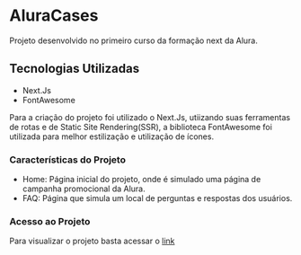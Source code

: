 # AluraCases

Projeto desenvolvido no primeiro curso da formação next da Alura.

## Tecnologias Utilizadas

- Next.Js
- FontAwesome

Para a criação do projeto foi utilizado o Next.Js, utiizando suas ferramentas de rotas e de Static Site Rendering(SSR), a biblioteca FontAwesome foi utilizada para melhor estilização e utilização de ícones.

### Características do Projeto

- Home: Página inicial do projeto, onde é simulado uma página de campanha promocional da Alura.
- FAQ: Página que simula um local de perguntas e respostas dos usuários.

### Acesso ao Projeto

Para visualizar o projeto basta acessar o [link](https://alura-cases-delta.vercel.app)

